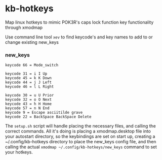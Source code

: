 # kb-hotkeys
Map linux hotkeys to mimic POK3R's caps lock function key functionality through xmodmap

Use command line tool `xev` to find keycode's and key names to add to or change existing new_keys

### new_keys

```
keycode 66 = Mode_switch

keycode 31 = i I Up
keycode 45 = k K Down
keycode 44 = j J Left
keycode 46 = l L Right

keycode 30 = u U Prior
keycode 32 = o O Next
keycode 43 = h H Home
keycode 57 = n N End
keycode 9 = Escape asciitilde grave
keycode 22 = BackSpace BackSpace Delete
```
The `setup.sh` script will handle placing the necessary files, and calling the correct commands. All it's doing is placing a
xmodmap.desktop file into your autostart directory, so the keybindings are set on start up, creating a ~/.config/kb-hotkeys directory
to place the new_keys config file, and then calling the actual `xmodmap ~/.config/kb-hotkeys/new_keys` command to set your hotkeys.
